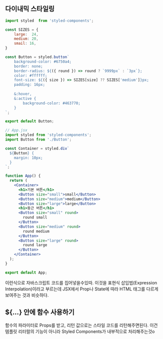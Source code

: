 ## 다이내믹 스타일링
```jsx
import styled  from 'styled-components';

const SIZES = {
	large:  24,
	medium: 20,
	smail: 16,
}

const Button = styled.button` 
	background-color: #6750a4; 
	border: none; 
	border-radius: ${({ round }) => round ? `9999px` : `3px`}; 
	color: #ffffff; 
	font-size: ${({ size }) => SIZES[size] ?? SIZES['medium']}px; 
	padding: 16px; 
	
	&:hover, 
	&:active { 
		background-color: #463770; 
	} 
`; 

export default Button;

// App.jsx
import styled from 'styled-components';
import Button from './Button';

const Container = styled.div`
  ${Button} {
    margin: 10px;
  }
`;

function App() {
  return (
    <Container>
      <h1>기본 버튼</h1>
      <Button size="small">small</Button>
      <Button size="medium">medium</Button>
      <Button size="large">large</Button>
      <h1>둥근 버튼</h1>
      <Button size="small" round>
        round small
      </Button>
      <Button size="medium" round>
        round medium
      </Button>
      <Button size="large" round>
        round large
      </Button>
    </Container>
  );
}

export default App;

```
이런식으로 자바스크립트 코드를 집어넣을수있따. 이것을 표현식 삽입법(Expression Interpolation)이라고 부르는데 JSX에서 Prop나  State에 따라 HTML 태그를 다르게 보여주는 것과 비슷하다.

## ${...} 안에 함수 사용하기
함수의  파라미터로 Props를 받고, 리턴 값으로는 스타일 코드를  리턴해주면된다. 이건 템플릿 리터럴의 기능이 아니라 Styled Components가 내부적으로 처리해주는것o